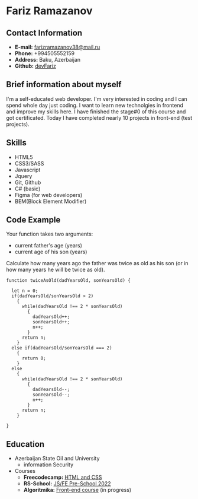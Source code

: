 # Fariz Ramazanov

## Contact Information

* **E-mail:** farizramazanov38@mail.ru
* **Phone:** +994505552159
* **Address:** Baku, Azerbaijan
* **Github:** [devFariz](https://github.com/DevFariz)

## Brief information about myself

I'm a self-educated web developer. I'm very interested in coding and I can spend whole day just coding. I want to learn new technolgies in frontend and improve my skills here. I have finished the stage#0 of this course and got certificated. Today I have completed nearly 10 projects in front-end (test projects).

## Skills

* HTML5
* CSS3/SASS
* Javascript
* Jquery
* Git, Github
* C# (basic)
* Figma (for web developers)
* BEM(Block Element Modifier)

## Code Example

Your function takes two arguments:

* current father's age (years)
* current age of his son (years)

Сalculate how many years ago the father was twice as old as his son (or in how many years he will be twice as old).

```
function twiceAsOld(dadYearsOld, sonYearsOld) {
  
  let n = 0;
  if(dadYearsOld/sonYearsOld > 2)
    {
      while(dadYearsOld !== 2 * sonYearsOld)
        {
          dadYearsOld++;
          sonYearsOld++;
          n++;
        }
      return n;
    }
  else if(dadYearsOld/sonYearsOld === 2)
    {
      return 0;
    }
  else
    {
      while(dadYearsOld !== 2 * sonYearsOld)
        {
          dadYearsOld--;
          sonYearsOld--;
          n++;
        }
      return n;
    }
  
}
```

## Education

* Azerbaijan State Oil and University
    * information Security
* Courses
    * **Freecodecamp:** [HTML and CSS](https://www.freecodecamp.org/news/html-css-11-hour-course/)
    * **RS-School:** [JS/FE Pre-School 2022](https://app.rs.school/certificate/6kwrms24)
    * **Algoritmika:** [Front-end course](https://bootcamp.algoritmika.org/) (in progress)